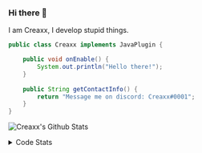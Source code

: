 ### Hi there 👋

I am Creaxx, I develop stupid things. 

```java
public class Creaxx implements JavaPlugin {

    public void onEnable() {
        System.out.println("Hello there!");
    }
    
    public String getContactInfo() {
        return "Message me on discord: Creaxx#0001";
    }
}
```
![Creaxx's Github Stats](https://github-readme-stats-creaxxogs-projects.vercel.app/api?username=CreaxxOG&show_icons=true&theme=dark&count_private=true)

<details>
  <summary>Code Stats</summary>

<!--START_SECTION:waka-->

```txt
Java              14 hrs 54 mins  ████████████████████▒░░░░   81.91 %
XML               1 hr 5 mins     █▒░░░░░░░░░░░░░░░░░░░░░░░   05.98 %
HTML              46 mins         █░░░░░░░░░░░░░░░░░░░░░░░░   04.28 %
YAML              34 mins         ▓░░░░░░░░░░░░░░░░░░░░░░░░   03.20 %
JavaScript        18 mins         ▒░░░░░░░░░░░░░░░░░░░░░░░░   01.67 %
```

<!--END_SECTION:waka-->
</details>
